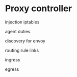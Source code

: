 # Proxy controller

injection iptables

agent duties

discovery for envoy

routing rule links

ingress 

egress

